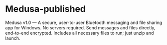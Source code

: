 # Medusa-published
Medusa v1.0 — A secure, user-to-user Bluetooth messaging and file sharing app for Windows. No servers required. Send messages and files directly, end-to-end encrypted. Includes all necessary files to run; just unzip and launch.
